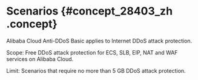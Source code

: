 # Scenarios {#concept_28403_zh .concept}

Alibaba Cloud Anti-DDoS Basic applies to Internet DDoS attack protection.

Scope: Free DDoS attack protection for ECS, SLB, EIP, NAT and WAF services on Alibaba Cloud.

Limit: Scenarios that require no more than 5 GB DDoS attack protection.

